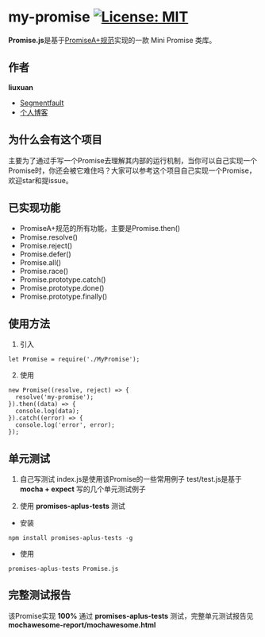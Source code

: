 # my-promise [![License: MIT](https://img.shields.io/badge/License-MIT-yellow.svg)](https://opensource.org/licenses/MIT)

**Promise.js**是基于[PromiseA+规范](https://promisesaplus.com/)实现的一款 Mini Promise 类库。

## 作者
**liuxuan**
- [Segmentfault](https://segmentfault.com/u/liuxuan_5845129fbf248)
- [个人博客](https://blog.liuxuan.site)


## 为什么会有这个项目
主要为了通过手写一个Promise去理解其内部的运行机制，当你可以自己实现一个Promise时，你还会被它难住吗？大家可以参考这个项目自己实现一个Promise，欢迎star和提issue。

## 已实现功能
- PromiseA+规范的所有功能，主要是Promise.then()
- Promise.resolve()
- Promise.reject()
- Promise.defer()
- Promise.all()
- Promise.race()
- Promise.prototype.catch()
- Promise.prototype.done()
- Promise.prototype.finally()

## 使用方法
1. 引入
```
let Promise = require('./MyPromise');
```
2. 使用
```
new Promise((resolve, reject) => {
  resolve('my-promise');
}).then((data) => {
  console.log(data);
}).catch((error) => {
  console.log('error', error);
});
```

## 单元测试
1. 自己写测试
index.js是使用该Promise的一些常用例子
test/test.js是基于 **mocha + expect** 写的几个单元测试例子

2. 使用 **promises-aplus-tests** 测试
- 安装
```
npm install promises-aplus-tests -g
```
- 使用
```
promises-aplus-tests Promise.js
```

## 完整测试报告
该Promise实现 **100%** 通过 **promises-aplus-tests** 测试，完整单元测试报告见    **mochawesome-report/mochawesome.html**